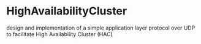 # HighAvailabilityCluster
design and implementation of a simple application layer protocol over UDP to facilitate High Availability Cluster (HAC)
